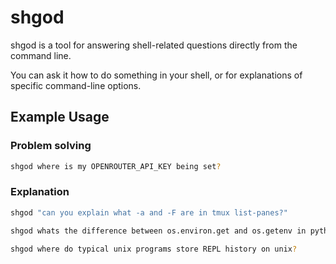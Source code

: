 # shgod

shgod is a tool for answering shell-related questions directly from the command line.

You can ask it how to do something in your shell, or for explanations of specific command-line options.

## Example Usage

### Problem solving

```sh
shgod where is my OPENROUTER_API_KEY being set?
```

### Explanation

```sh
shgod "can you explain what -a and -F are in tmux list-panes?"
```

```sh
shgod whats the difference between os.environ.get and os.getenv in python
````

```sh
shgod where do typical unix programs store REPL history on unix?
```
